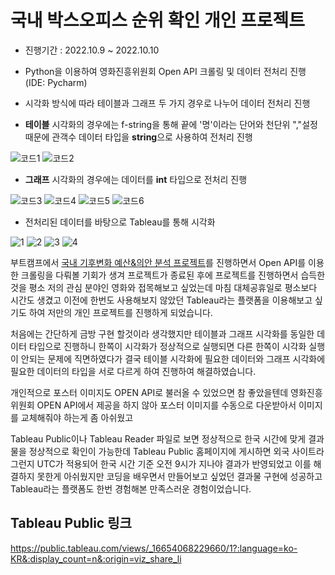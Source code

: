# 국내 박스오피스 순위 확인 개인 프로젝트 

- 진행기간 : 2022.10.9 ~ 2022.10.10

- Python을 이용하여 영화진흥위원회 Open API 크롤링 및 데이터 전처리 진행 (IDE: Pycharm)
- 시각화 방식에 따라 테이블과 그래프 두 가지 경우로 나누어 데이터 전처리 진행

- <b>테이블</b> 시각화의 경우에는 f-string을 통해 끝에 '명'이라는 단어와 천단위 ","설정 때문에 관객수 데이터 타입을 <b>string</b>으로 사용하여 전처리 진행 

![코드1](https://user-images.githubusercontent.com/109947297/203526456-d4f1942b-dbac-4f99-bab4-227f19f85497.PNG)
![코드2](https://user-images.githubusercontent.com/109947297/203526501-36540dab-8e88-4654-a5a1-7a361af5cca9.PNG)

- <b>그래프</b> 시각화의 경우에는 데이터를 <b>int</b> 타입으로 전처리 진행

![코드3](https://user-images.githubusercontent.com/109947297/203527103-f5826998-ac27-4225-8e9c-0cde01a79f5a.PNG)
![코드4](https://user-images.githubusercontent.com/109947297/203527109-5fda2e7e-70d4-46ce-8a8d-04822b69d9e3.PNG)
![코드5](https://user-images.githubusercontent.com/109947297/203527115-f33194b7-cda7-4b1e-aaec-3e19f3a461da.PNG)
![코드6](https://user-images.githubusercontent.com/109947297/203527120-a1d0848a-f326-4487-8516-e4be10aee95d.PNG)


- 전처리된 데이터를 바탕으로 Tableau를 통해 시각화

![1](https://user-images.githubusercontent.com/109947297/203483045-20138bb7-2efe-4c3a-8fbc-3e90451fcaa9.png)
![2](https://user-images.githubusercontent.com/109947297/203483103-1139e2c3-689e-4a62-b612-21cc3ee323d4.png)
![3](https://user-images.githubusercontent.com/109947297/203483144-475f53d8-33f6-4cf7-9d19-f17afaf920d5.png)
![4](https://user-images.githubusercontent.com/109947297/203483166-fc378522-00c3-407d-9e1e-e84624efe84e.png)

부트캠프에서 <a href="https://github.com/anydevil0812/bootcamp_project/tree/main/Project3">국내 기후변화 예산&의안 분석 프로젝트</a>를 진행하면서 Open API를 이용한 크롤링을 다뤄볼 기회가 생겨 프로젝트가 종료된 후에 프로젝트를 진행하면서 습득한 것을 평소 저의 관심 분야인 영화와 접목해보고 싶었는데 마침 대체공휴일로 평소보다 시간도 생겼고 이전에 한번도 사용해보지 않았던 Tableau라는 플랫폼을 이용해보고 싶기도 하여 저만의 개인 프로젝트를 진행하게 되었습니다. 

처음에는 간단하게 금방 구현 할것이라 생각했지만 테이블과 그래프 시각화를 동일한 데이터 타입으로 진행하니 한쪽이 시각화가 정상적으로 실행되면 다른 한쪽이 시각화 실행이 안되는 문제에 직면하였다가 결국 테이블 시각화에 필요한 데이터와 그래프 시각화에 필요한 데이터의 타입을 서로 다르게 하여 진행하여 해결하였습니다. 

개인적으로 포스터 이미지도 OPEN API로 불러올 수 있었으면 참 좋았을텐데 영화진흥위원회 OPEN API에서 제공을 하지 않아 포스터 이미지를 수동으로 다운받아서 이미지를 교체해줘야 하는게 좀 아쉬웠고

Tableau Public이나 Tableau Reader 파일로 보면 정상적으로 한국 시간에 맞게 결과물을 정상적으로 확인이 가능한데 Tableau Public 홈페이지에 게시하면 외국 사이트라 그런지 UTC가 적용되어 한국 시간 기준 오전 9시가 지나야 결과가 반영되었고 이를 해결하지 못한게 아쉬웠지만 코딩을 배우면서 만들어보고 싶었던 결과물 구현에 성공하고 Tableau라는 플랫폼도 한번 경험해본 만족스러운 경험이었습니다.  

## Tableau Public 링크
https://public.tableau.com/views/_16654068229660/1?:language=ko-KR&:display_count=n&:origin=viz_share_li
